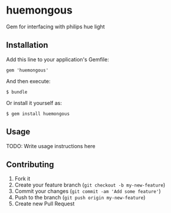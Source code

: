huemongous
==========

Gem for interfacing with philips hue light


## Installation

Add this line to your application's Gemfile:

    gem 'huemongous'

And then execute:

    $ bundle

Or install it yourself as:

    $ gem install huemongous

## Usage

TODO: Write usage instructions here

## Contributing

1. Fork it
2. Create your feature branch (`git checkout -b my-new-feature`)
3. Commit your changes (`git commit -am 'Add some feature'`)
4. Push to the branch (`git push origin my-new-feature`)
5. Create new Pull Request
